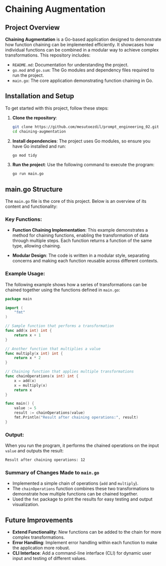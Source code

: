 # Chaining Augmentation

## Project Overview

**Chaining Augmentation** is a Go-based application designed to demonstrate how function chaining can be implemented efficiently. It showcases how individual functions can be combined in a modular way to achieve complex transformations. This repository includes:

- `README.md`: Documentation for understanding the project.
- `go.mod` and `go.sum`: The Go modules and dependency files required to run the project.
- `main.go`: The core application demonstrating function chaining in Go.

## Installation and Setup

To get started with this project, follow these steps:

1. **Clone the repository**:
   ```bash
   git clone https://github.com/mesutoezdil/prompt_engineering_02.git
   cd chaining-augmentation
   ```

2. **Install dependencies**:
   The project uses Go modules, so ensure you have Go installed and run:
   ```bash
   go mod tidy
   ```

3. **Run the project**:
   Use the following command to execute the program:
   ```bash
   go run main.go
   ```

## main.go Structure

The `main.go` file is the core of this project. Below is an overview of its content and functionality:

### Key Functions:

- **Function Chaining Implementation**:
  This example demonstrates a method for chaining functions, enabling the transformation of data through multiple steps. Each function returns a function of the same type, allowing chaining.

- **Modular Design**:
  The code is written in a modular style, separating concerns and making each function reusable across different contexts.

### Example Usage:

The following example shows how a series of transformations can be chained together using the functions defined in `main.go`:

```go
package main

import (
	"fmt"
)

// Sample function that performs a transformation
func add(x int) int {
	return x + 1
}

// Another function that multiplies a value
func multiply(x int) int {
	return x * 2
}

// Chaining function that applies multiple transformations
func chainOperations(x int) int {
	x = add(x)
	x = multiply(x)
	return x
}

func main() {
	value := 5
	result := chainOperations(value)
	fmt.Println("Result after chaining operations:", result)
}
```

### Output:

When you run the program, it performs the chained operations on the input `value` and outputs the result:

```bash
Result after chaining operations: 12
```

### Summary of Changes Made to `main.go`

- Implemented a simple chain of operations (`add` and `multiply`).
- The `chainOperations` function combines these two transformations to demonstrate how multiple functions can be chained together.
- Used the `fmt` package to print the results for easy testing and output visualization.

## Future Improvements

- **Extend Functionality**: New functions can be added to the chain for more complex transformations.
- **Error Handling**: Implement error handling within each function to make the application more robust.
- **CLI Interface**: Add a command-line interface (CLI) for dynamic user input and testing of different values.

